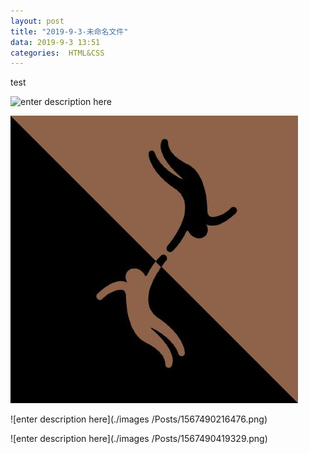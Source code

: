 ```yaml
---
layout: post
title: "2019-9-3-未命名文件"
data: 2019-9-3 13:51
categories:  HTML&CSS
---
```



test

![enter description here](https://www.github.com/LonlyPan/blog_images/raw/master/post/1567489948643.png)

![enter description here](./images/1567490079913.png)

![enter description here](./images /Posts/1567490216476.png)

![enter description here](./images /Posts/1567490419329.png)